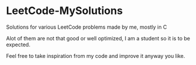 # LeetCode-MySolutions
Solutions for various LeetCode problems made by me, mostly in C

Alot of them are not that good or well optimized, I am a student so it is to be expected.

Feel free to take inspiration from my code and improve it anyway you like.
